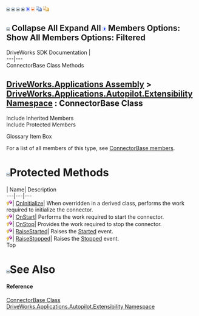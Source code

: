 ![](dotnetimages/collapse.gif) ![](dotnetimages/expand.gif) ![](dotnetimages/collapse.gif) ![](dotnetimages/expand.gif) ![](dotnetimages/drpdown.gif) ![](dotnetimages/drpdown_orange.gif) ![](dotnetimages/copycode.gif) ![](dotnetimages/copycodeHighlight.gif)

![](dotnetimages/collapse.gif) Collapse All Expand All ![](dotnetimages/drpdown.gif) Members Options: Show All  Members Options: Filtered   
---  
DriveWorks SDK Documentation  |   
---|---  
ConnectorBase Class Methods   
  
[DriveWorks.Applications Assembly](topic13.md) > [DriveWorks.Applications.Autopilot.Extensibility Namespace](topic1633.md) : ConnectorBase Class  
---  
  
Include Inherited Members    
Include Protected Members    


Glossary Item Box

For a list of all members of this type, see [ConnectorBase members](topic1835.md).

# ![](dotnetimages/collapse.gif)Protected Methods

| Name| Description  
---|---|---  
![Protected Method](dotnetimages/protectedMethod.gif)| [OnInitialize](topic1840.md)| When overridden in a derived class, performs the work required to initialize the connector.   
![Protected Method](dotnetimages/protectedMethod.gif)| [OnStart](topic1841.md)| Performs the work required to start the connector.   
![Protected Method](dotnetimages/protectedMethod.gif)| [OnStop](topic1842.md)| Provides the work required to stop the connector.   
![Protected Method](dotnetimages/protectedMethod.gif)| [RaiseStarted](topic1843.md)| Raises the [Started](topic1847.md) event.   
![Protected Method](dotnetimages/protectedMethod.gif)| [RaiseStopped](topic1844.md)| Raises the [Stopped](topic1848.md) event.   
Top

# ![](dotnetimages/collapse.gif)See Also

#### Reference

[ConnectorBase Class](topic1834.md)   
[DriveWorks.Applications.Autopilot.Extensibility Namespace](topic1633.md)


